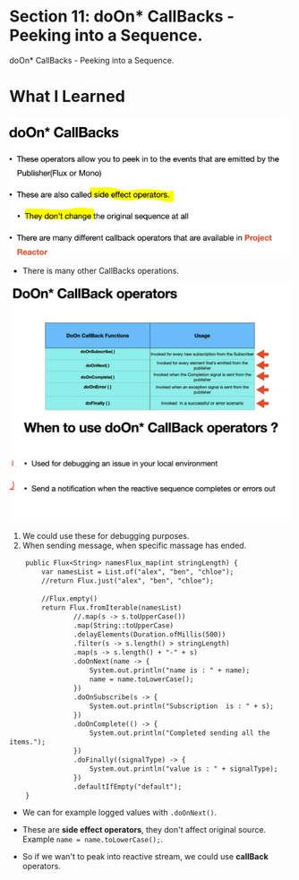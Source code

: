 # Section 11: doOn* CallBacks - Peeking into a Sequence.

doOn* CallBacks - Peeking into a Sequence.

# What I Learned

<img src="doOnCallBacks.PNG" alt="reactive programming" width="600"/>

<br>

- There is many other CallBacks operations.

<img src="someCallBacksOperations.PNG" alt="reactive programming" width="600"/>

<br>

<img src="whenToUse.PNG" alt="reactive programming" width="600"/>

1. We could use these for debugging purposes.
2. When sending message, when specific massage has ended.

```
    public Flux<String> namesFlux_map(int stringLength) {
        var namesList = List.of("alex", "ben", "chloe");
        //return Flux.just("alex", "ben", "chloe");

        //Flux.empty()
        return Flux.fromIterable(namesList)
                //.map(s -> s.toUpperCase())
                .map(String::toUpperCase)
                .delayElements(Duration.ofMillis(500))
                .filter(s -> s.length() > stringLength)
                .map(s -> s.length() + "-" + s)
                .doOnNext(name -> {
                    System.out.println("name is : " + name);
                    name = name.toLowerCase();
                })
                .doOnSubscribe(s -> {
                    System.out.println("Subscription  is : " + s);
                })
                .doOnComplete(() -> {
                    System.out.println("Completed sending all the items.");
                })
                .doFinally((signalType) -> {
                    System.out.println("value is : " + signalType);
                })
                .defaultIfEmpty("default");
    }

```

- We can for example logged values with `.doOnNext()`.

- These are **side effect operators**, they don't affect original source. Example `name = name.toLowerCase();`.

- So if we wan't to peak into reactive stream, we could use **callBack** operators.